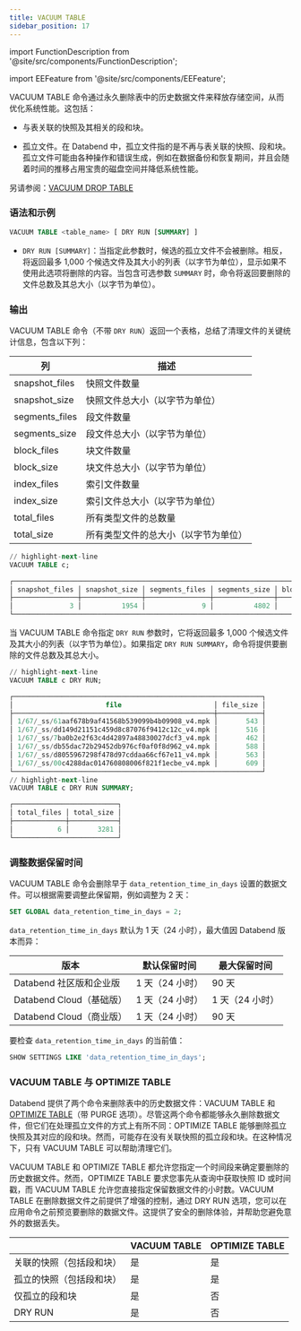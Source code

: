 ```yaml
---
title: VACUUM TABLE
sidebar_position: 17
---
```


import FunctionDescription from '@site/src/components/FunctionDescription';

<FunctionDescription description="Introduced or updated: v1.2.368"/>

import EEFeature from '@site/src/components/EEFeature';

<EEFeature featureName='VACUUM TABLE'/>

VACUUM TABLE 命令通过永久删除表中的历史数据文件来释放存储空间，从而优化系统性能。这包括：

- 与表关联的快照及其相关的段和块。

- 孤立文件。在 Databend 中，孤立文件指的是不再与表关联的快照、段和块。孤立文件可能由各种操作和错误生成，例如在数据备份和恢复期间，并且会随着时间的推移占用宝贵的磁盘空间并降低系统性能。

另请参阅：[VACUUM DROP TABLE](91-vacuum-drop-table.md)

### 语法和示例

```sql
VACUUM TABLE <table_name> [ DRY RUN [SUMMARY] ]
```

- `DRY RUN [SUMMARY]`：当指定此参数时，候选的孤立文件不会被删除。相反，将返回最多 1,000 个候选文件及其大小的列表（以字节为单位），显示如果不使用此选项将删除的内容。当包含可选参数 `SUMMARY` 时，命令将返回要删除的文件总数及其总大小（以字节为单位）。

### 输出

VACUUM TABLE 命令（不带 `DRY RUN`）返回一个表格，总结了清理文件的关键统计信息，包含以下列：

| 列             | 描述                               |
| -------------- | ---------------------------------- |
| snapshot_files | 快照文件数量                       |
| snapshot_size  | 快照文件总大小（以字节为单位）     |
| segments_files | 段文件数量                         |
| segments_size  | 段文件总大小（以字节为单位）       |
| block_files    | 块文件数量                         |
| block_size     | 块文件总大小（以字节为单位）       |
| index_files    | 索引文件数量                       |
| index_size     | 索引文件总大小（以字节为单位）     |
| total_files    | 所有类型文件的总数量               |
| total_size     | 所有类型文件的总大小（以字节为单位） |

```sql title='示例:'
// highlight-next-line
VACUUM TABLE c;

┌──────────────────────────────────────────────────────────────────────────────────────────────────────────────────────────────────────────────────┐
│ snapshot_files │ snapshot_size │ segments_files │ segments_size │ block_files │ block_size │ index_files │ index_size │ total_files │ total_size │
├────────────────┼───────────────┼────────────────┼───────────────┼─────────────┼────────────┼─────────────┼────────────┼─────────────┼────────────┤
│              3 │          1954 │              9 │          4802 │           9 │       1890 │           9 │       3060 │          30 │      11706 │
└──────────────────────────────────────────────────────────────────────────────────────────────────────────────────────────────────────────────────┘
```

当 VACUUM TABLE 命令指定 `DRY RUN` 参数时，它将返回最多 1,000 个候选文件及其大小的列表（以字节为单位）。如果指定 `DRY RUN SUMMARY`，命令将提供要删除的文件总数及其总大小。

```sql title='示例:'
// highlight-next-line
VACUUM TABLE c DRY RUN;

┌──────────────────────────────────────────────────────────────┐
│                       file                       │ file_size │
├──────────────────────────────────────────────────┼───────────┤
│ 1/67/_ss/61aaf678b9af41568b539099b4b09908_v4.mpk │       543 │
│ 1/67/_ss/dd149d21151c459d8c87076f9412c12c_v4.mpk │       516 │
│ 1/67/_ss/7ba0b2e2f63c4d42897a48830027dcf3_v4.mpk │       462 │
│ 1/67/_ss/db55dac72b29452db976cf0af0f8d962_v4.mpk │       588 │
│ 1/67/_ss/d8055967298f478d97cddaa66cf67e11_v4.mpk │       563 │
│ 1/67/_ss/00c4288dac014760808006f821f1ecbe_v4.mpk │       609 │
└──────────────────────────────────────────────────────────────┘
// highlight-next-line
VACUUM TABLE c DRY RUN SUMMARY;

┌──────────────────────────┐
│ total_files │ total_size │
├─────────────┼────────────┤
│           6 │       3281 │
└──────────────────────────┘
```

### 调整数据保留时间

VACUUM TABLE 命令会删除早于 `data_retention_time_in_days` 设置的数据文件。可以根据需要调整此保留期，例如调整为 2 天：

```sql
SET GLOBAL data_retention_time_in_days = 2;
```

`data_retention_time_in_days` 默认为 1 天（24 小时），最大值因 Databend 版本而异：

| 版本                                       | 默认保留时间    | 最大保留时间     |
| ------------------------------------------ | --------------- | ---------------- |
| Databend 社区版和企业版                    | 1 天（24 小时） | 90 天            |
| Databend Cloud（基础版）                    | 1 天（24 小时） | 1 天（24 小时）  |
| Databend Cloud（商业版）                    | 1 天（24 小时） | 90 天            |

要检查 `data_retention_time_in_days` 的当前值：

```sql
SHOW SETTINGS LIKE 'data_retention_time_in_days';
```

### VACUUM TABLE 与 OPTIMIZE TABLE

Databend 提供了两个命令来删除表中的历史数据文件：VACUUM TABLE 和 [OPTIMIZE TABLE](60-optimize-table.md)（带 PURGE 选项）。尽管这两个命令都能够永久删除数据文件，但它们在处理孤立文件的方式上有所不同：OPTIMIZE TABLE 能够删除孤立快照及其对应的段和块。然而，可能存在没有关联快照的孤立段和块。在这种情况下，只有 VACUUM TABLE 可以帮助清理它们。

VACUUM TABLE 和 OPTIMIZE TABLE 都允许您指定一个时间段来确定要删除的历史数据文件。然而，OPTIMIZE TABLE 要求您事先从查询中获取快照 ID 或时间戳，而 VACUUM TABLE 允许您直接指定保留数据文件的小时数。VACUUM TABLE 在删除数据文件之前提供了增强的控制，通过 DRY RUN 选项，您可以在应用命令之前预览要删除的数据文件。这提供了安全的删除体验，并帮助您避免意外的数据丢失。

|                                                  | VACUUM TABLE | OPTIMIZE TABLE |
| ------------------------------------------------ | ------------ | -------------- |
| 关联的快照（包括段和块）                         | 是           | 是             |
| 孤立的快照（包括段和块）                         | 是           | 是             |
| 仅孤立的段和块                                   | 是           | 否             |
| DRY RUN                                          | 是           | 否             |

